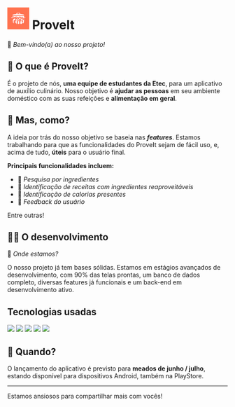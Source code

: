# <img src="./frontend/src/assets/proveitIcon.png" height="50px"> ProveIt
👋 _Bem-vindo(a) ao nosso projeto!_



## 🥘 O que é ProveIt?
É o projeto de nós, **uma equipe de estudantes da Etec**, para um aplicativo de auxílio culinário. Nosso objetivo é **ajudar as pessoas** em seu ambiente doméstico com as suas refeições e **alimentação em geral**.



## 💭 Mas, como?
A ideia por trás do nosso objetivo se baseia nas _**features**_. Estamos trabalhando para que as funcionalidades do ProveIt sejam de fácil uso, e, acima de tudo, **úteis** para o usuário final.

**Principais funcionalidades incluem:**

- 🔎 _Pesquisa por ingredientes_
- 🥪 _Identificação de receitas com ingredientes reaproveitáveis_
- 🍗 _Identificação de calorias presentes_
- 👤 _Feedback do usuário_

Entre outras!

## 👨‍💻 O desenvolvimento
🤔 _Onde estamos?_

O nosso projeto já tem bases sólidas. Estamos em estágios avançados de desenvolvimento, com 90% das telas prontas, um banco de dados completo, diversas features já funcionais e um back-end em desenvolvimento ativo.


## Tecnologias usadas
<img src="https://cdn.jsdelivr.net/gh/devicons/devicon/icons/react/react-original.svg" height=40/> <img src="https://cdn.jsdelivr.net/gh/devicons/devicon/icons/csharp/csharp-plain.svg" height=40/> <img src="https://cdn.jsdelivr.net/gh/devicons/devicon/icons/mysql/mysql-original.svg" height=40/> <img src="https://cdn.jsdelivr.net/gh/devicons/devicon/icons/dotnetcore/dotnetcore-original.svg" height=40/> <img src="https://cdn.jsdelivr.net/gh/devicons/devicon/icons/azure/azure-original.svg" height=40/> 

## 📆 Quando?
O lançamento do aplicativo é previsto para **meados de junho / julho**, estando disponível para dispositivos Android, também na PlayStore.

<hr>

Estamos ansiosos para compartilhar mais com vocês!
